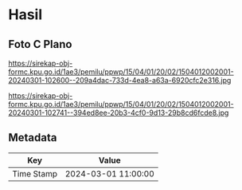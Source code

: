 # Hasil

## Foto C Plano

https://sirekap-obj-formc.kpu.go.id/1ae3/pemilu/ppwp/15/04/01/20/02/1504012002001-20240301-102600--209a4dac-733d-4ea8-a63a-6920cfc2e316.jpg

https://sirekap-obj-formc.kpu.go.id/1ae3/pemilu/ppwp/15/04/01/20/02/1504012002001-20240301-102741--394ed8ee-20b3-4cf0-9d13-29b8cd6fcde8.jpg


## Metadata

| Key        | Value               |
| ---------- | ------------------- |
| Time Stamp | 2024-03-01 11:00:00 |



